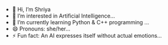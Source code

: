 - 👋 Hi, I’m Shriya
- 👀 I’m interested in Artificial Intelligence...
- 🌱 I’m currently learning Python & C++ programming ...
- 😄 Pronouns: she/her...
- ⚡ Fun fact: An AI expresses itself without actual emotions...

